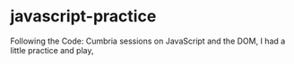 # javascript-practice
Following the Code: Cumbria sessions on JavaScript and the DOM, I had a little practice and play,
